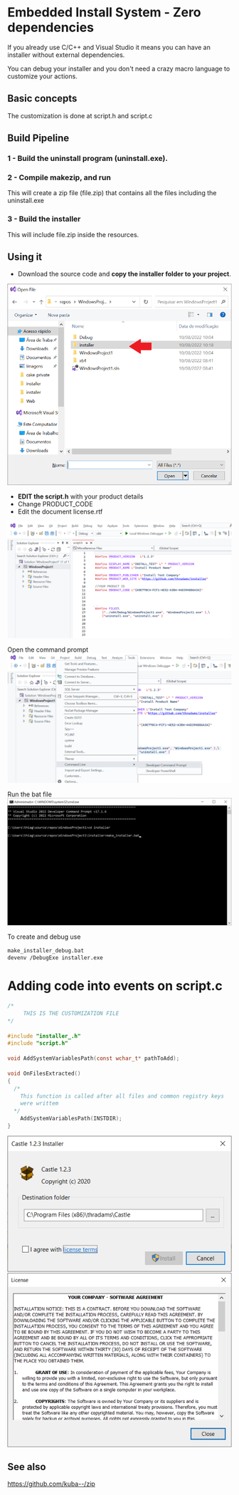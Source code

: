 # Embedded Install System - Zero dependencies

If you already use C/C++ and Visual Studio it means you can have
an installer without external dependencies.

You can debug your installer and you don't need a crazy macro language 
to customize your actions.

## Basic concepts
The customization is done at script.h and script.c

## Build Pipeline

### 1 - Build the uninstall program (uninstall.exe).

### 2 - Compile makezip, and run
This will create a zip file (file.zip) that contains all the files including the uninstall.exe
       
### 3 - Build the installer
This will include file.zip inside the resources.

## Using it

* Download the source code and **copy the installer folder to your project**.
 
![1](i1.png)

* **EDIT the script.h** with your product details
* Change PRODUCT_CODE
* Edit the document license.rtf

![2](i2.png)

Open the command prompt
![3](i3.png)

Run the bat file
![4](i4.png)

To create and debug use
```
make_installer_debug.bat
devenv /DebugExe installer.exe
```

# Adding code into events on script.c

```c
/*
     THIS IS THE CUSTOMIZATION FILE
*/

#include "installer_.h"
#include "script.h"

void AddSystemVariablesPath(const wchar_t* pathToAdd);

void OnFilesExtracted()
{
  /*
    This function is called after all files and common registry keys
    were writtem    
  */
    AddSystemVariablesPath(INSTDIR);
}
```
![6](screenshot.png)
![7](screenshot2.png)

## See also

https://github.com/kuba--/zip
